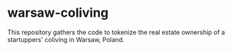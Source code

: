 # warsaw-coliving
This repository gathers the code to tokenize the real estate ownership of a startuppers' coliving in Warsaw, Poland.
